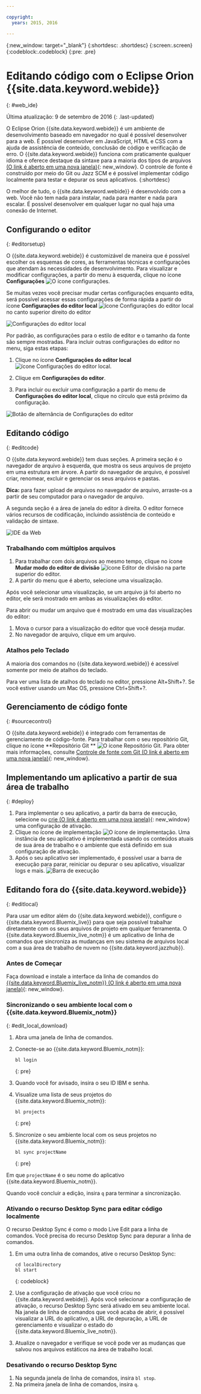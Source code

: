 ```yaml
---

copyright:
  years: 2015, 2016

---
```


{:new_window: target="_blank"}
{:shortdesc: .shortdesc}
{:screen:.screen}
{:codeblock:.codeblock}
{:pre: .pre}

# Editando código com o Eclipse Orion {{site.data.keyword.webide}}
{: #web_ide}

Última atualização: 9 de setembro de 2016
{: .last-updated}

O Eclipse Orion {{site.data.keyword.webide}} é um ambiente de desenvolvimento baseado em navegador no qual é possível desenvolver para a web. É possível desenvolver em JavaScript, HTML e CSS com a ajuda de assistência de conteúdo, conclusão de código e verificação de erro. O {{site.data.keyword.webide}} funciona com praticamente qualquer idioma e oferece destaque da sintaxe para a maioria dos tipos de arquivos [ (O link é aberto em uma nova janela)](https://hub.jazz.net/docs/overview/#dev_support){: new_window}. O controle de fonte é construído por meio do Git ou Jazz SCM e é possível implementar código localmente para testar e depurar os seus aplicativos.
{:shortdesc}

O melhor de tudo, o {{site.data.keyword.webide}} é desenvolvido com a web. Você não tem nada para instalar, nada para manter e nada para escalar. É possível desenvolver em qualquer lugar no qual haja uma conexão de Internet.

## Configurando o editor
{: #editorsetup}

O {{site.data.keyword.webide}} é customizável de maneira que é possível escolher os esquemas de cores, as ferramentas técnicas e configurações que atendam às necessidades de desenvolvimento. Para visualizar e modificar configurações, a partir do menu à esquerda, clique no ícone **Configurações** <img class="inline" src="./images/webide_settings_icon.png"  alt="O ícone configurações">.

<!-- LH: I don't think we need to include the following table, so I'm commenting it out. When you're viewing the settings in the Web IDE, this information should be obvious -->

<!--| Categories | Description  |
|---|---|
| Cloud Foundry  | Define a Cloud Foundry API and Manage URL  |
| CSS Validation | Define the severities for CSS linting rules that you use to check your code  |
| Editor Settings  | Configure editor-specific settings for key bindings, editor behavior, layout, and more  |
| Editor Styles  | Configure color schemes for the languages that you use, or import a theme from another editors  |
| Git  | Configure general settings for Git  |
| Globalization | Define globalization settings for your code |
| JavaScript Validation  | Define the severities for the JavaScript linting rules that you use to check your code  |
| Plug-ins  | Install, disable, or remove plug-ins from the editor  | -->

Se muitas vezes você precisar mudar certas configurações enquanto edita, será possível acessar essas configurações de forma rápida a partir do ícone **Configurações do editor local** <img class="inline" src="./images/webide_local_settings_icon.png"  alt="ícone Configurações do editor local"> no canto superior direito do editor

![Configurações do editor local](images/webide_local_editor_settings.png)

Por padrão, as configurações para o estilo de editor e o tamanho da fonte são sempre mostradas. Para incluir outras configurações do editor no menu, siga estas etapas:

1. Clique no ícone **Configurações do editor local** <img class="inline" src="./images/webide_local_settings_icon.png"  alt="ícone Configurações do editor local">.

2. Clique em **Configurações do editor**.

3. Para incluir ou excluir uma configuração a partir do menu de **Configurações do editor local**, clique no círculo que está próximo da configuração.

![Botão de alternância de Configurações do editor](images/webide_editor_settings_toggle.png)


## Editando código
{: #editcode}

O {{site.data.keyword.webide}} tem duas seções. A primeira seção é o navegador de arquivo à esquerda, que mostra os seus arquivos de projeto em uma estrutura em árvore. A partir do navegador de arquivo, é possível criar, renomear, excluir e gerenciar os seus arquivos e pastas.

**Dica:** para fazer upload de arquivos no navegador de arquivo, arraste-os a partir de seu computador para o navegador de arquivo.

A segunda seção é a área de janela do editor à direita. O editor fornece vários recursos de codificação, incluindo assistência de conteúdo e validação de sintaxe.

![IDE da Web](images/webide.png)

### Trabalhando com múltiplos arquivos
1. Para trabalhar com dois arquivos ao mesmo tempo, clique no ícone **Mudar modo do editor de divisão** <img class="inline" src="./images/webide_split_editor_icon.png"  alt="ícone Editor de divisão"> na parte superior do editor.
2. A partir do menu que é aberto, selecione uma visualização.

 Após você selecionar uma visualização, se um arquivo já foi aberto no editor, ele será mostrado em ambas as visualizações do editor.

 Para abrir ou mudar um arquivo que é mostrado em uma das visualizações do editor:
 1. Mova o cursor para a visualização do editor que você deseja mudar.
 2. No navegador de arquivo, clique em um arquivo.

### Atalhos pelo Teclado
A maioria dos comandos no {{site.data.keyword.webide}} é acessível somente por meio de atalhos do teclado.

Para ver uma lista de atalhos do teclado no editor, pressione Alt+Shift+?. Se você estiver usando um Mac OS, pressione Ctrl+Shift+?.

## Gerenciamento de código fonte
{: #sourcecontrol}

O {{site.data.keyword.webide}} é integrado com ferramentas de gerenciamento de código-fonte. Para trabalhar com o seu repositório Git, clique no ícone **Repositório Git ** <img class="inline" src="./images/webide_git_icon.png"  alt="O ícone Repositório Git">. Para obter mais informações, consulte [Controle de fonte com Git (O link é aberto em uma nova janela)](https://hub.jazz.net/docs/git/){: new_window}.


## Implementando um aplicativo a partir de sua área de trabalho
{: #deploy}

1. Para implementar o seu aplicativo, a partir da barra de execução, selecione ou [crie (O link é aberto em uma nova janela)](https://hub.jazz.net/tutorials/livesync/#launch_configuration){: new_window} uma configuração de ativação.
1. Clique no ícone de implementação <img class="inline" src="./images/webide_deploy_button.png"  alt="O ícone de implementação">. Uma instância de seu aplicativo é implementada usando os conteúdos atuais de sua área de trabalho e o ambiente que está definido em sua configuração de ativação. 
2. Após o seu aplicativo ser implementado, é possível usar a barra de execução para parar, reiniciar ou depurar o seu aplicativo, visualizar logs e mais.
![Barra de execução](images/webide_runbar.png)

<!-- LH: I'm commenting out the following list because I think this information is obvious from the UI. I also updated the preceding sentence to mention a few things that you can do from the run bar.

 * Stop the app: <img  class="inline" src="./images/webide_stop_button.png"  alt="The stop icon">
 * Open the deployed app: <img class="inline" src="./images/webide_open_app_url.png"  alt="The open app URL icon">
 * View the logs of the deployed app: <img class="inline" src="./images/webide_view_logs.png"  alt="The view logs icon">
 * Open the app's Dashboard: <img  class="inline" src="./images/webide_open_dashboard.png"  alt="The open dashboard icon">
 * If you are developing a Node.js app, enable Live Edit mode: <img  class="inline"  src="./images/webide_enable_live_edit.png"  alt="The enable live edit slider">
 * With Live Edit mode enabled, restart the app quickly, without redeployment: <img  class="inline" src="./images/webide_live_edit_restart.png"  alt="The Live Edit restart icon">
 * With Live Edit mode enabled, access the debugger: <img  class="inline" src="./images/webide_debug_icon.png"  alt="The debug icon"> -->

 ## Editando fora do {{site.data.keyword.webide}}
{: #editlocal}

Para usar um editor além do {{site.data.keyword.webide}}, configure o {{site.data.keyword.Bluemix_live}} para que seja possível trabalhar diretamente com os seus arquivos de projeto em qualquer ferramenta. O {{site.data.keyword.Bluemix_live_notm}} é um aplicativo de linha de comandos que sincroniza as mudanças em seu sistema de arquivos local com a sua área de trabalho de nuvem no {{site.data.keyword.jazzhub}}. 

### Antes de Começar 

Faça download e instale a interface da linha de comandos do [{{site.data.keyword.Bluemix_live_notm}} (O link é aberto em uma nova janela)](http://livesyncdownload.ng.bluemix.net){: new_window}.

### Sincronizando o seu ambiente local com o {{site.data.keyword.Bluemix_notm}}
{: #edit_local_download}

1. Abra uma janela de linha de comandos.
2. Conecte-se ao {{site.data.keyword.Bluemix_notm}}:

	```
	bl login
	```
	{: pre}

3. Quando você for avisado, insira o seu ID IBM e senha.
4. Visualize uma lista de seus projetos do {{site.data.keyword.Bluemix_notm}}: 

	```
	bl projects
	```
	{: pre}

4. Sincronize o seu ambiente local com os seus projetos no {{site.data.keyword.Bluemix_notm}}:

	```
	bl sync projectName
	```
	{: pre}

Em que `projectName` é o seu nome do aplicativo {{site.data.keyword.Bluemix_notm}}.

Quando você concluir a edição, insira `q` para terminar a sincronização.

### Ativando o recurso Desktop Sync para editar código localmente

O recurso Desktop Sync é como o modo Live Edit para a linha de comandos. Você precisa do recurso Desktop Sync para depurar a linha de comandos.
1. Em uma outra linha de comandos, ative o recurso Desktop Sync:

	```
	cd localDirectory
	bl start
	```
	{: codeblock}

2. Use a configuração de ativação que você criou no {{site.data.keyword.webide}}. Após você selecionar a configuração de ativação, o recurso Desktop Sync será ativado em seu ambiente local. Na
janela de linha de comandos que você acaba de abrir, é possível visualizar a URL do aplicativo, a URL de depuração, a URL de gerenciamento e visualizar o estado do
{{site.data.keyword.Bluemix_live_notm}}.

3. Atualize o navegador e verifique se você pode ver as mudanças que salvou nos arquivos estáticos na área de trabalho local. 

### Desativando o recurso Desktop Sync

1. Na segunda janela de linha de comandos, insira `bl stop`.
2. Na primeira janela de linha de comandos, insira `q`.
